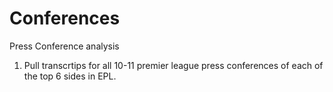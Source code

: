 # Conferences
Press Conference analysis

1. Pull transcrtips for all 10-11 premier league press conferences of each of the top 6 sides in EPL.


